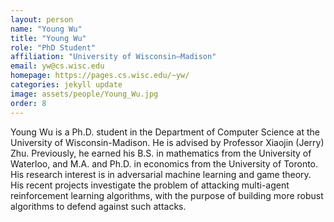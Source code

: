 ```yaml
---
layout: person
name: "Young Wu"
title: "Young Wu"
role: "PhD Student"
affiliation: "University of Wisconsin–Madison"
email: yw@cs.wisc.edu
homepage: https://pages.cs.wisc.edu/~yw/
categories: jekyll update
image: assets/people/Young_Wu.jpg
order: 8
---
```

Young Wu is a Ph.D. student in the Department of Computer Science at the University of Wisconsin-Madison. He is advised by Professor Xiaojin (Jerry) Zhu. Previously, he earned his B.S. in mathematics from the University of Waterloo, and M.A. and Ph.D. in economics from the University of Toronto. His research interest is in adversarial machine learning and game theory. His recent projects investigate the problem of attacking multi-agent reinforcement learning algorithms, with the purpose of building more robust algorithms to defend against such attacks.


